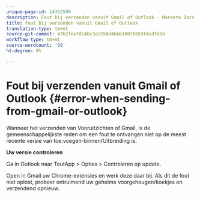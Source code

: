 ```yaml
---
unique-page-id: 14352590
description: Fout bij verzenden vanuit Gmail of Outlook - Marketo Docs - Productdocumentatie
title: Fout bij verzenden vanuit Gmail of Outlook
translation-type: tm+mt
source-git-commit: 47b2fee7d146c3dc558d4bbb10070683f4cdfd3d
workflow-type: tm+mt
source-wordcount: '88'
ht-degree: 0%

---
```



# Fout bij verzenden vanuit Gmail of Outlook {#error-when-sending-from-gmail-or-outlook}

Wanneer het verzenden van Vooruitzichten of Gmail, is de gemeenschappelijkste reden om een fout te ontvangen niet op de meest recente versie van toe:voegen-binnen/Uitbreiding is.

**Uw versie controleren**

Ga in Outlook naar ToutApp > Opties > Controleren op update.

Open in Gmail uw Chrome-extensies en werk deze daar bij. Als dit de fout niet oplost, probeer ontruimend uw geheime voorgeheugen/koekjes en verzendend opnieuw.
